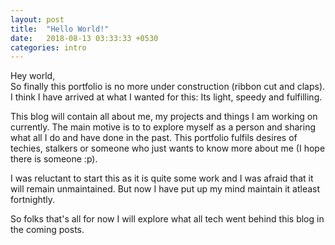 ```yaml
---
layout: post
title:  "Hello World!"
date:   2018-08-13 03:33:33 +0530
categories: intro
---
```


Hey world,  
So finally this portfolio is no more under construction (ribbon cut and claps).
I think I have arrived at what I wanted for this: Its light, speedy and
fulfilling.

This blog will contain all about me, my projects and things I am working on
currently.
The main motive is to to explore myself as a person and sharing what all I do
and have done in the past. This portfolio fulfils desires of techies, stalkers
or someone who just wants to know more about me (I hope there is someone :p).

I was reluctant to start this as it is quite some work and I was afraid that
it will remain unmaintained. But now I have put up my mind maintain it atleast
fortnightly.

So folks that's all for now I will explore what all tech went behind this
blog in the coming posts.

